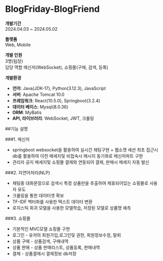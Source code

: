 # BlogFriday-BlogFriend  

**개발기간**  
2024.04.03 ~ 2024.05.02  

**플랫폼**  
Web, Mobile  

**개발 인원**  
3명(팀장)  
담당 역할 메신저(WebSocket), 쇼핑몰(구매, 검색, 등록)  

**개발환경**	  

- **언어**:			Java(JDK-17), Python(3.12.3), JavaScript  
- **서버**: 			Apache Tomcat 10.0  
- **프레임워크**:		React(10.5.0), Springboot(3.2.4)  
- **데이터 베이스**:		Mysql(8.0.36)  
- **ORM**:			MyBatis  
- **API, 라이브러리**:		WebSocket, JWT, 크롤링  


##기능 설명  

###1. 메신저   
 - springboot websocket을 활용하여 실시간 채팅구현 + 웹소캣 세션 최초 접근시 db를 활용하여 이전 메세지및 비접속시 메시지 동기화로 메신저파트 구현  
 - 관리자 공지 메세지및 쇼핑몰 결제와 연동되어 결제, 판매시 메세지 자동 발신   

###2. 자연어처리(NLP)   
 - 채팅중 대화문장으로 검색시 특정 상품만을 추출하여 제휴되어있는 쇼핑몰로 사용자 유도  
 - 크롤링을 통한 데이터셋 확보  
 - TF-IDF 백터화를 사용한 텍스트 데이터 변환  
 - 로지스틱 회귀 모델을 사용한 모델학습, 저장된 모델로 상품명 예측  

###3. 쇼핑몰   
 - 기본적인 MVC모델 쇼핑몰 구현  
 - 로그인 - 유저의 회원가입,로그인및 권한, 회원정보수정, 탈퇴  
 - 상품 구매 - 상품검색, 구매내역  
 - 상품 판매 - 상품 판매리스트, 상품등록, 판매내역  
 - 결제 - 상품결제시 결제정보 db저장  
 

